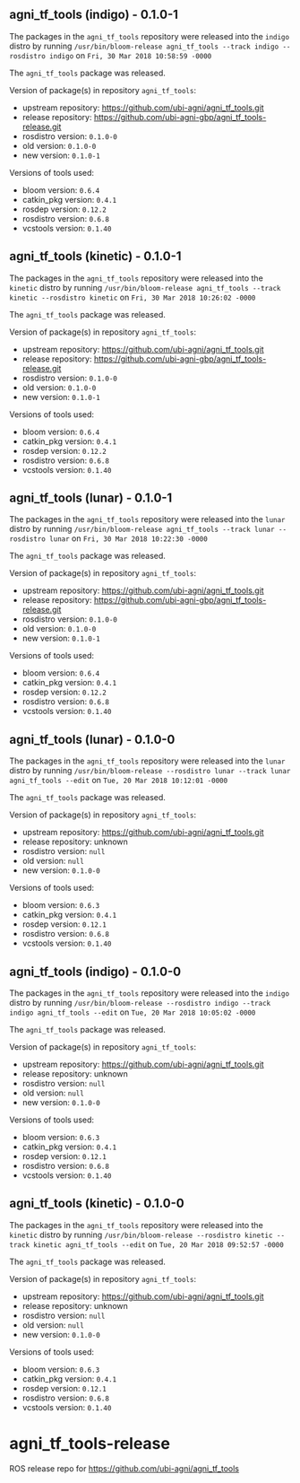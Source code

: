 ## agni_tf_tools (indigo) - 0.1.0-1

The packages in the `agni_tf_tools` repository were released into the `indigo` distro by running `/usr/bin/bloom-release agni_tf_tools --track indigo --rosdistro indigo` on `Fri, 30 Mar 2018 10:58:59 -0000`

The `agni_tf_tools` package was released.

Version of package(s) in repository `agni_tf_tools`:

- upstream repository: https://github.com/ubi-agni/agni_tf_tools.git
- release repository: https://github.com/ubi-agni-gbp/agni_tf_tools-release.git
- rosdistro version: `0.1.0-0`
- old version: `0.1.0-0`
- new version: `0.1.0-1`

Versions of tools used:

- bloom version: `0.6.4`
- catkin_pkg version: `0.4.1`
- rosdep version: `0.12.2`
- rosdistro version: `0.6.8`
- vcstools version: `0.1.40`


## agni_tf_tools (kinetic) - 0.1.0-1

The packages in the `agni_tf_tools` repository were released into the `kinetic` distro by running `/usr/bin/bloom-release agni_tf_tools --track kinetic --rosdistro kinetic` on `Fri, 30 Mar 2018 10:26:02 -0000`

The `agni_tf_tools` package was released.

Version of package(s) in repository `agni_tf_tools`:

- upstream repository: https://github.com/ubi-agni/agni_tf_tools.git
- release repository: https://github.com/ubi-agni-gbp/agni_tf_tools-release.git
- rosdistro version: `0.1.0-0`
- old version: `0.1.0-0`
- new version: `0.1.0-1`

Versions of tools used:

- bloom version: `0.6.4`
- catkin_pkg version: `0.4.1`
- rosdep version: `0.12.2`
- rosdistro version: `0.6.8`
- vcstools version: `0.1.40`


## agni_tf_tools (lunar) - 0.1.0-1

The packages in the `agni_tf_tools` repository were released into the `lunar` distro by running `/usr/bin/bloom-release agni_tf_tools --track lunar --rosdistro lunar` on `Fri, 30 Mar 2018 10:22:30 -0000`

The `agni_tf_tools` package was released.

Version of package(s) in repository `agni_tf_tools`:

- upstream repository: https://github.com/ubi-agni/agni_tf_tools.git
- release repository: https://github.com/ubi-agni-gbp/agni_tf_tools-release.git
- rosdistro version: `0.1.0-0`
- old version: `0.1.0-0`
- new version: `0.1.0-1`

Versions of tools used:

- bloom version: `0.6.4`
- catkin_pkg version: `0.4.1`
- rosdep version: `0.12.2`
- rosdistro version: `0.6.8`
- vcstools version: `0.1.40`


## agni_tf_tools (lunar) - 0.1.0-0

The packages in the `agni_tf_tools` repository were released into the `lunar` distro by running `/usr/bin/bloom-release --rosdistro lunar --track lunar agni_tf_tools --edit` on `Tue, 20 Mar 2018 10:12:01 -0000`

The `agni_tf_tools` package was released.

Version of package(s) in repository `agni_tf_tools`:

- upstream repository: https://github.com/ubi-agni/agni_tf_tools.git
- release repository: unknown
- rosdistro version: `null`
- old version: `null`
- new version: `0.1.0-0`

Versions of tools used:

- bloom version: `0.6.3`
- catkin_pkg version: `0.4.1`
- rosdep version: `0.12.1`
- rosdistro version: `0.6.8`
- vcstools version: `0.1.40`


## agni_tf_tools (indigo) - 0.1.0-0

The packages in the `agni_tf_tools` repository were released into the `indigo` distro by running `/usr/bin/bloom-release --rosdistro indigo --track indigo agni_tf_tools --edit` on `Tue, 20 Mar 2018 10:05:02 -0000`

The `agni_tf_tools` package was released.

Version of package(s) in repository `agni_tf_tools`:

- upstream repository: https://github.com/ubi-agni/agni_tf_tools.git
- release repository: unknown
- rosdistro version: `null`
- old version: `null`
- new version: `0.1.0-0`

Versions of tools used:

- bloom version: `0.6.3`
- catkin_pkg version: `0.4.1`
- rosdep version: `0.12.1`
- rosdistro version: `0.6.8`
- vcstools version: `0.1.40`


## agni_tf_tools (kinetic) - 0.1.0-0

The packages in the `agni_tf_tools` repository were released into the `kinetic` distro by running `/usr/bin/bloom-release --rosdistro kinetic --track kinetic agni_tf_tools --edit` on `Tue, 20 Mar 2018 09:52:57 -0000`

The `agni_tf_tools` package was released.

Version of package(s) in repository `agni_tf_tools`:

- upstream repository: https://github.com/ubi-agni/agni_tf_tools.git
- release repository: unknown
- rosdistro version: `null`
- old version: `null`
- new version: `0.1.0-0`

Versions of tools used:

- bloom version: `0.6.3`
- catkin_pkg version: `0.4.1`
- rosdep version: `0.12.1`
- rosdistro version: `0.6.8`
- vcstools version: `0.1.40`


# agni_tf_tools-release
ROS release repo for https://github.com/ubi-agni/agni_tf_tools
